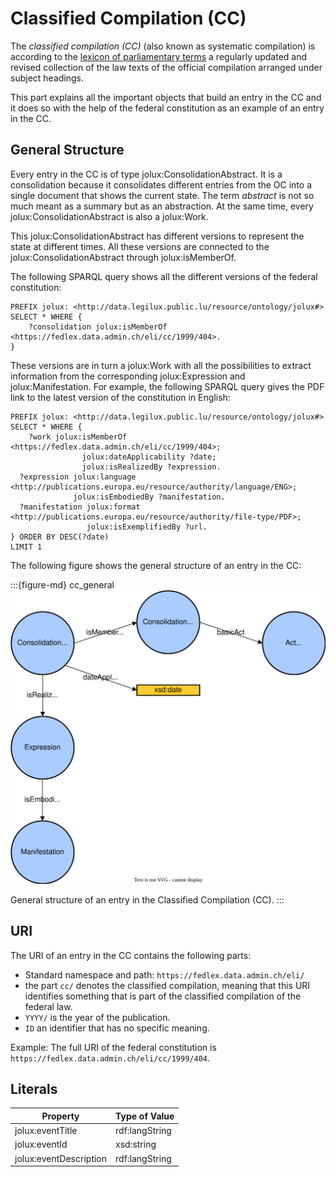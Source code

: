 # Classified Compilation (CC)

The *classified compilation (CC)* (also known as systematic compilation) is according to the [lexicon of parliamentary terms](https://www.parlament.ch/en/%C3%BCber-das-parlament/parlamentsw%C3%B6rterbuch/parlamentsw%C3%B6rterbuch-detail?WordId=216) a regularly updated and revised collection of the law texts of the official compilation arranged under subject headings.

This part explains all the important objects that build an entry in the CC and it does so with the help of the federal constitution as an example of an entry in the CC.

## General Structure

Every entry in the CC is of type jolux:ConsolidationAbstract. It is a consolidation because it consolidates different entries from the OC into a single document that shows the current state. The term *abstract* is not so much meant as a summary but as an abstraction. At the same time, every jolux:ConsolidationAbstract is also a jolux:Work.

This jolux:ConsolidationAbstract has different versions to represent the state at different times. All these versions are connected to the jolux:ConsolidationAbstract through jolux:isMemberOf.

The following SPARQL query shows all the different versions of the federal constitution:

```sparql
PREFIX jolux: <http://data.legilux.public.lu/resource/ontology/jolux#>
SELECT * WHERE {
	?consolidation jolux:isMemberOf <https://fedlex.data.admin.ch/eli/cc/1999/404>.
}
```

These versions are in turn a jolux:Work with all the possibilities to extract information from the corresponding jolux:Expression and jolux:Manifestation. For example, the following SPARQL query gives the PDF link to the latest version of the constitution in English:

```sparql
PREFIX jolux: <http://data.legilux.public.lu/resource/ontology/jolux#>
SELECT * WHERE {
	?work jolux:isMemberOf <https://fedlex.data.admin.ch/eli/cc/1999/404>;
                jolux:dateApplicability ?date;
                jolux:isRealizedBy ?expression.
  ?expression jolux:language <http://publications.europa.eu/resource/authority/language/ENG>;
              jolux:isEmbodiedBy ?manifestation.
  ?manifestation jolux:format <http://publications.europa.eu/resource/authority/file-type/PDF>;
                 jolux:isExemplifiedBy ?url.
} ORDER BY DESC(?date)
LIMIT 1
```

The following figure shows the general structure of an entry in the CC:

:::{figure-md} cc_general
![](img/cc_general.svg)

General structure of an entry in the Classified Compilation (CC).
:::

## URI

The URI of an entry in the CC contains the following parts:

* Standard namespace and path: `https://fedlex.data.admin.ch/eli/`
* the part `cc/` denotes the classified compilation, meaning that this URI identifies something that is part of the classified compilation of the federal law.
* `YYYY/` is the year of the publication.
* `ID` an identifier that has no specific meaning.

Example: The full URI of the federal constitution is `https://fedlex.data.admin.ch/eli/cc/1999/404`.

## Literals

| Property               | Type of Value  |
| ---------------------- | -------------- |
| jolux:eventTitle       | rdf:langString |
| jolux:eventId          | xsd:string     |
| jolux:eventDescription | rdf:langString |